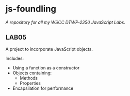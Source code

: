 # js-foundling

*A repository for all my WSCC DTWP-2350 JavaScript Labs.*

## LAB05

A project to incorporate JavaScript objects.

Includes:

- Using a function as a constructor
- Objects containing:
  - Methods
  - Properties
- Encapsilation for performance